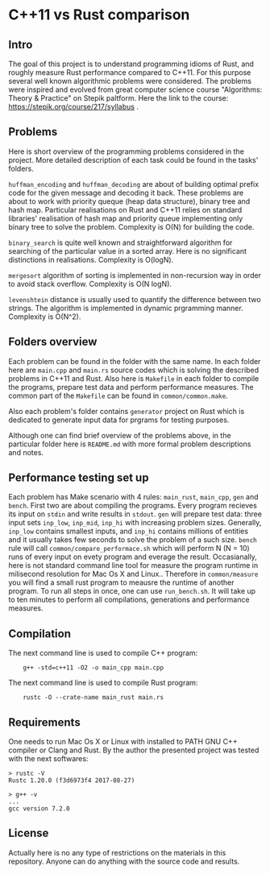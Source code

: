 # C++11 vs Rust comparison

## Intro

The goal of this project is to understand programming idioms of Rust, and
roughly measure Rust performance compared to C++11. For this purpose several
well known algorithmic problems were considered. The problems were inspired and
evolved from great computer science course "Algorithms: Theory & Practice" on
Stepik paltform. Here the link to the course:
https://stepik.org/course/217/syllabus . 

## Problems

Here is short overview of the programming problems considered in the project.
More detailed description of each task could be found in the tasks' folders.

`huffman_encoding` and `huffman_decoding` are about of building optimal prefix
code for the given message and decoding it back. These problems are about to
work with priority queque (heap data structure), binary tree and hash map.
Particular realisations on Rust and C++11 relies on standard libraries'
realisation of hash map and priority queue implementing only binary tree to
solve the problem. Complexity is O(N) for building the code.

`binary_search` is quite well known and straightforward algorithm for searching
of the particular value in a sorted array. Here is no significant distinctions
in realisations. Complexity is O(logN).

`mergesort` algorithm of sorting is implemented in non-recursion way in order
to avoid stack overflow. Complexity is O(N logN).

`levenshtein` distance is usually used to quantify the difference between two
strings. The algorithm is implemented in dynamic prgramming manner. Complexity is O(N^2).

## Folders overview

Each problem can be found in the folder with the same name. In each folder here
are `main.cpp` and `main.rs` source codes which is solving the described
problems in C++11 and Rust. Also here is `Makefile` in each folder to compile
the programs, prepare test data and perform performance measures. The common
part of the `Makefile` can be found in `common/common.make`.

Also each problem's folder contains `generator` project on Rust which is
dedicated to generate input data for prgrams for testing purposes.

Although one can find brief overview of the problems above, in the particular
folder here is `README.md` with more formal problem descriptions and notes.

## Performance testing set up

Each problem has Make scenario with 4 rules: `main_rust`, `main_cpp`, `gen` and
`bench`. First two are about compiling the programs. Every program recieves its
input on `stdin` and write results in `stdout`. `gen` will prepare test data:
three input sets `inp_low`, `inp_mid`, `inp_hi` with increasing problem sizes.
Generally, `inp_low` contains smallest inputs, and `inp_hi` contains millions
of entities and it usually takes few seconds to solve the problem of a such size.
`bench` rule will call `common/compare_performace.sh` which will perform N (N =
10) runs of every input on evety program and everage the result. Occasianally,
here is not standard command line tool for measure the program runtime in
milisecond resolution for Mac Os X and Linux.. Therefore in `common/measure`
you will find a small rust program to meausre the runtime of another program.
To run all steps in once, one can use `run_bench.sh`. It will take up to ten
minutes to perform all compilations, generations and performance measures. 

## Compilation

The next command line is used to compile C++ program:

```
	g++ -std=c++11 -O2 -o main_cpp main.cpp
```

The next command line is used to compile Rust program:

```
	rustc -O --crate-name main_rust main.rs
```


## Requirements

One needs to run Mac Os X or Linux with installed to PATH GNU C++ compiler or Clang and Rust. By the author the presented project was tested with the next softwares:

```
> rustc -V
Rustc 1.20.0 (f3d6973f4 2017-08-27)

> g++ -v
...
gcc version 7.2.0
```

## License

Actually here is no any type of restrictions on the materials in this repository. Anyone can do anything with the source code and results. 
